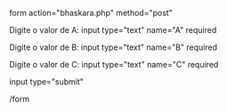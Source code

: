 form  action="bhaskara.php" method="post"
 
  
Digite o valor de A: input type="text" name="A" required<br>
  
  
Digite o valor de B: input type="text" name="B" required<br>
  
  
Digite o valor de C: input type="text" name="C" required<br>
  
  
input type="submit"

/form